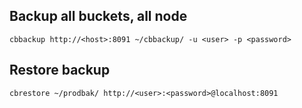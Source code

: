 Backup all buckets, all node
----------------------------

```
cbbackup http://<host>:8091 ~/cbbackup/ -u <user> -p <password>
```

Restore backup
--------------

```
cbrestore ~/prodbak/ http://<user>:<password>@localhost:8091
```